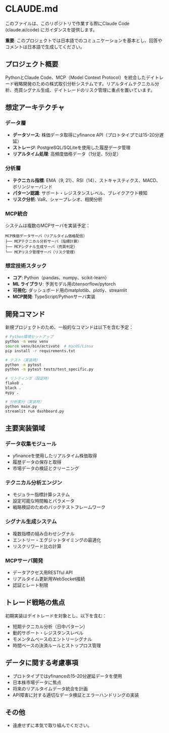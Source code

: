 # CLAUDE.md

このファイルは、このリポジトリで作業する際にClaude Code (claude.ai/code) にガイダンスを提供します。

**重要**: このプロジェクトでは日本語でのコミュニケーションを基本とし、回答やコメントは日本語で生成してください。

## プロジェクト概要

PythonとClaude Code、MCP（Model Context Protocol）を統合したデイトレード戦略開発のための株式取引分析システムです。リアルタイムテクニカル分析、売買シグナル生成、デイトレードのリスク管理に重点を置いています。

## 想定アーキテクチャ

### データ層
- **データソース**: 株価データ取得にyfinance API（プロトタイプでは15-20分遅延）
- **ストレージ**: PostgreSQL/SQLiteを使用した履歴データ管理
- **リアルタイム処理**: 高頻度価格データ（1分足、5分足）

### 分析層
- **テクニカル指標**: EMA（9, 21）、RSI（14）、ストキャスティクス、MACD、ボリンジャーバンド
- **パターン認識**: サポート・レジスタンスレベル、ブレイクアウト検知
- **リスク分析**: VaR、シャープレシオ、相関分析

### MCP統合
システムは複数のMCPサーバを実装予定：
```
MCP株価データサーバ（リアルタイム価格配信）
├── MCPテクニカル分析サーバ（指標計算）
├── MCPシグナル生成サーバ（売買判定）
└── MCPリスク管理サーバ（リスク管理）
```

### 想定技術スタック
- **コア**: Python（pandas、numpy、scikit-learn）
- **ML ライブラリ**: 予測モデル用のtensorflow/pytorch
- **可視化**: ダッシュボード用のmatplotlib、plotly、streamlit
- **MCP開発**: TypeScript/Pythonサーバ実装

## 開発コマンド

新規プロジェクトのため、一般的なコマンドは以下を含む予定：

```bash
# Python環境セットアップ
python -m venv venv
source venv/bin/activate  # macOS/Linux
pip install -r requirements.txt

# テスト（実装時）
python -m pytest
python -m pytest tests/test_specific.py

# リンティング（設定時）
flake8 .
black .
mypy .

# 分析実行（実装時）
python main.py
streamlit run dashboard.py
```

## 主要実装領域

### データ収集モジュール
- yfinanceを使用したリアルタイム株価取得
- 履歴データの保存と取得
- 市場データの検証とクリーニング

### テクニカル分析エンジン
- モジュラー指標計算システム
- 設定可能な時間軸とパラメータ
- 戦略検証のためのバックテストフレームワーク

### シグナル生成システム
- 複数指標の組み合わせシグナル
- エントリー・エグジットタイミングの最適化
- リスクリワード比の計算

### MCPサーバ開発
- データアクセス用RESTful API
- リアルタイム更新用WebSocket接続
- 認証とレート制限

## トレード戦略の焦点

初期実装はデイトレードを対象とし、以下を含む：
- 短期テクニカル分析（日中パターン）
- 動的サポート・レジスタンスレベル
- モメンタムベースのエントリーシグナル
- 時間ベースの決済ルールとストップロス管理

## データに関する考慮事項

- プロトタイプではyfinanceの15-20分遅延データを使用
- 日本株市場データに焦点
- 将来のリアルタイムデータ統合を計画
- API障害に対する適切なデータ検証とエラーハンドリングの実装

## その他

- 遠慮せずに本気で取り組んでください。
